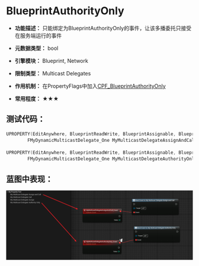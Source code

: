 # BlueprintAuthorityOnly

- **功能描述：** 只能绑定为BlueprintAuthorityOnly的事件，让该多播委托只接受在服务端运行的事件

- **元数据类型：** bool
- **引擎模块：** Blueprint, Network
- **限制类型：** Multicast Delegates
- **作用机制：** 在PropertyFlags中加入[CPF_BlueprintAuthorityOnly](../../../../Flags/EPropertyFlags/CPF_BlueprintAuthorityOnly.md)
- **常用程度：** ★★★

## 测试代码：

```cpp
UPROPERTY(EditAnywhere, BlueprintReadWrite, BlueprintAssignable, BlueprintCallable)
		FMyDynamicMulticastDelegate_One MyMulticastDelegateAssignAndCall;

UPROPERTY(EditAnywhere, BlueprintReadWrite, BlueprintAssignable, BlueprintCallable, BlueprintAuthorityOnly)
		FMyDynamicMulticastDelegate_One MyMulticastDelegateAuthorityOnly;
```

## 蓝图中表现：

![Untitled](Untitled.png)